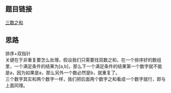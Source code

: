 ## 题目链接
[三数之和](https://leetcode-cn.com/problems/3sum/)

## 思路
排序+双指针  
关键在于非重复要怎么处理，假设我们只需要找双数之和，在一个排序好的数组里，一个满足条件的结果为[a,b]，那么下一个满足条件的结果第一个数字就不能是a，因为如果是a，那么另外一个数必然是b，就重复了。  
三个数字其实和两个数字一样，我们把后面两个数字之和看成一个数字就行，即与上面同理。